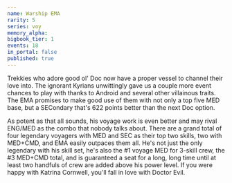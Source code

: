 ```yaml
---
name: Warship EMA
rarity: 5
series: voy
memory_alpha:
bigbook_tier: 1
events: 18
in_portal: false
published: true
---
```


Trekkies who adore good ol' Doc now have a proper vessel to channel their love into. The ignorant Kyrians unwittingly gave us a couple more event chances to play with thanks to Android and several other villainous traits. The EMA promises to make good use of them with not only a top five MED base, but a SECondary that's 622 points better than the next Doc option.

As potent as that all sounds, his voyage work is even better and may rival ENG/MED as the combo that nobody talks about. There are a grand total of four legendary voyagers with MED and SEC as their top two skills, two with MED+CMD, and EMA easily outpaces them all. He's not just the only legendary with his skill set, he's also the #1 voyage MED for 3-skill crew, the #3 MED+CMD total, and is guaranteed a seat for a long, long time until at least two handfuls of crew are added above his power level. If you were happy with Katrina Cornwell, you'll fall in love with Doctor Evil.
